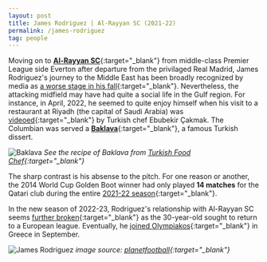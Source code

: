 ```yaml
---
layout: post
title: James Rodriguez | Al-Rayyan SC (2021-22)
permalink: /james-rodriguez
tag: people
---
```


Moving on to [**Al-Rayyan SC**](https://alrayyansc.qa/?lang=en "a Qatar website"){:target="_blank"} from middle-class Premier League side Everton after departure from the privilaged Real Madrid, James Rodriguez's journey to the Middle East has been broadly recognized by media as [a worse stage in his fall](https://www.goal.com/en-us/news/fall-james-rodriguez-qatar-switch-new-low-colombian-icon/o0rbnzaouorj10k4qd7z5gfda){:target="_blank"}. Nevertheless, the attacking midfield may have had quite a social life in the Gulf region. For instance, in April, 2022, he seemed to quite enjoy himself when his visit to a restaurant at Riyadh (the capital of Saudi Arabia) was [videoed](https://www.tiktok.com/@ebudiyebiri/video/7087273422190890242 "redirect to TikTok video"){:target="_blank"} by Turkish chef Ebubekir Çakmak. The Columbian was served a [**Baklava**](https://en.wikipedia.org/wiki/Baklava){:target="_blank"}, a famous Turkish dissert. 

![Baklava]({{site.baseurl}}/images/western_stars_east/baklava.jpg)
*See the recipe of Baklava from [Turkish Food Chef](https://turkishfoodchef.com/baklava-original-turkish-baklava-recipe/){:target="_blank"}*

The sharp contrast is his absense to the pitch. For one reason or another, the 2014 World Cup Golden Boot winner had only played **14 matches** for the Qatari club during the entire [2021-22 season](https://www.transfermarkt.us/james-rodriguez/leistungsdaten/spieler/88103/plus/0?saison=2021){:target="_blank"}.

In the new season of 2022-23, Rodriguez's relationship with Al-Rayyan SC seems [further broken](https://www.archyde.com/james-rodriguez-smiles-as-al-rayyan-goes-to-the-bottom-of-the-table/){:target="_blank"} as the 30-year-old sought to return to a European league. Eventually, he [joined Olympiakos](https://www.espn.com/soccer/soccer-transfers/story/4747224/ex-real-madrid-star-james-rodriguez-joins-greek-champions-olympiakos){:target="_blank"} in Greece in September.

![James Rodriguez]({{site.baseurl}}/images/western_stars_east/James-Rodriguez.jpg)
*image source: [planetfootball](https://www.planetfootball.com/videos/watch-former-everton-player-james-rodriguez-scores-first-goal-for-qatari-club-with-slick-finish/){:target="_blank"}*

